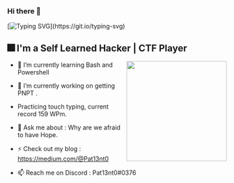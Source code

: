 ### Hi there 👋

[![Typing SVG](https://readme-typing-svg.herokuapp.com?font=Kanit&size=27&duration=3000&pause=600&color=630000&background=FFFFFF00&width=435&lines=What's+up+!+My+name+is+Pat13nt0.;Enjoy+your+stay+here.)](https://git.io/typing-svg)

   
## 🎆 I'm a Self Learned Hacker | CTF Player
<p1>

  <img height="230" width="230" align="right" src="" > 
  
</p1>



* 🌱 I’m currently learning Bash and Powershell

* 🔭 I’m currently working on getting PNPT .

* Practicing touch typing, current record 159 WPm.

* 💬 Ask me about : Why are we afraid to have Hope.

* ⚡ Check out my blog : https://medium.com/@Pat13nt0

* 📫 Reach me on Discord : Pat13nt0#0376

<!--
**Pat13nt0/Pat13nt0** is a ✨ _special_ ✨ repository because its `README.md` (this file) appears on your GitHub profile.

Here are some ideas to get you started:

- 🔭 I’m currently working on ...
- 🌱 I’m currently learning ...
- 👯 I’m looking to collaborate on ...
- 🤔 I’m looking for help with ...
- 💬 Ask me about ...
- 📫 How to reach me: ...
- 😄 Pronouns: ...
- ⚡ Fun fact: ...
-->
